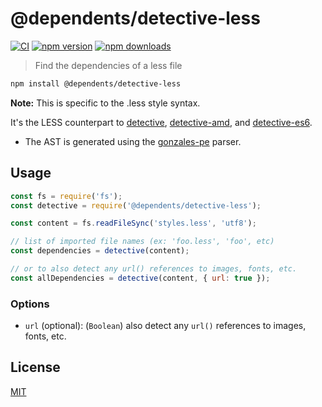 # @dependents/detective-less

[![CI](https://img.shields.io/github/actions/workflow/status/dependents/node-detective-less/ci.yml?branch=main&label=CI&logo=github)](https://github.com/dependents/node-detective-less/actions/workflows/ci.yml?query=branch%3Amain)
[![npm version](https://img.shields.io/npm/v/@dependents/detective-less?logo=npm&logoColor=fff)](https://www.npmjs.com/package/@dependents/detective-less)
[![npm downloads](https://img.shields.io/npm/dm/@dependents/detective-less)](https://www.npmjs.com/package/@dependents/detective-less)

> Find the dependencies of a less file

```sh
npm install @dependents/detective-less
```

**Note:** This is specific to the .less style syntax.

It's the LESS counterpart to [detective](https://github.com/substack/node-detective), [detective-amd](https://github.com/dependents/node-detective-amd), and [detective-es6](https://github.com/dependents/node-detective-es6).

* The AST is generated using the [gonzales-pe](https://github.com/tonyganch/gonzales-pe) parser.

## Usage

```js
const fs = require('fs');
const detective = require('@dependents/detective-less');

const content = fs.readFileSync('styles.less', 'utf8');

// list of imported file names (ex: 'foo.less', 'foo', etc)
const dependencies = detective(content);

// or to also detect any url() references to images, fonts, etc.
const allDependencies = detective(content, { url: true });
```

### Options

* `url` (optional): (`Boolean`) also detect any `url()` references to images, fonts, etc.

## License

[MIT](LICENSE)

